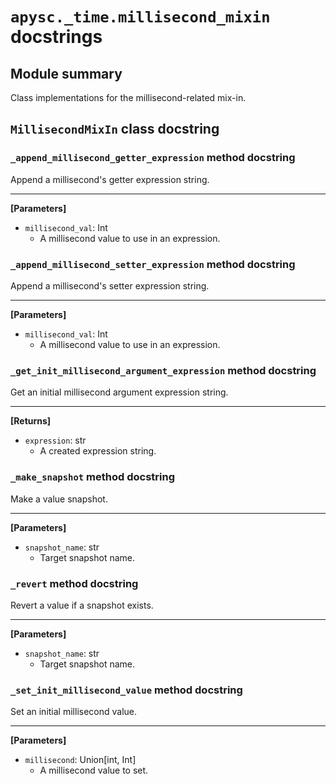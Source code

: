 # `apysc._time.millisecond_mixin` docstrings

## Module summary

Class implementations for the millisecond-related mix-in.

## `MillisecondMixIn` class docstring

### `_append_millisecond_getter_expression` method docstring

Append a millisecond's getter expression string.<hr>

**[Parameters]**

- `millisecond_val`: Int
  - A millisecond value to use in an expression.

### `_append_millisecond_setter_expression` method docstring

Append a millisecond's setter expression string.<hr>

**[Parameters]**

- `millisecond_val`: Int
  - A millisecond value to use in an expression.

### `_get_init_millisecond_argument_expression` method docstring

Get an initial millisecond argument expression string.<hr>

**[Returns]**

- `expression`: str
  - A created expression string.

### `_make_snapshot` method docstring

Make a value snapshot.<hr>

**[Parameters]**

- `snapshot_name`: str
  - Target snapshot name.

### `_revert` method docstring

Revert a value if a snapshot exists.<hr>

**[Parameters]**

- `snapshot_name`: str
  - Target snapshot name.

### `_set_init_millisecond_value` method docstring

Set an initial millisecond value.<hr>

**[Parameters]**

- `millisecond`: Union[int, Int]
  - A millisecond value to set.